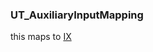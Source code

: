 ### UT_AuxiliaryInputMapping



this maps to [IX](../IX)





























































